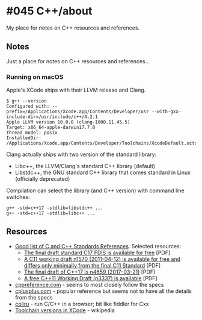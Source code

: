 # #045 C++/about

My place for notes on C++ resources and references.

## Notes

Just a place for notes on C++ resources and references...

### Running on macOS

Apple's XCode ships with their LLVM release and Clang.

    $ g++ --version
    Configured with: --prefix=/Applications/Xcode.app/Contents/Developer/usr --with-gxx-include-dir=/usr/include/c++/4.2.1
    Apple LLVM version 10.0.0 (clang-1000.11.45.5)
    Target: x86_64-apple-darwin17.7.0
    Thread model: posix
    InstalledDir: /Applications/Xcode.app/Contents/Developer/Toolchains/XcodeDefault.xctoolchain/usr/bin


Clang actually ships with two version of the standard library:

* Libc++, the LLVM/Clang's standard C++ library (default)
* Libstdc++, the GNU standard C++ library that comes standard in Linux (officially deprecated)

Compilation can select the library (and C++ version) with command line switches:

    g++ -std=c++17 -stdlib=libstdc++ ...
    g++ -std=c++17 -stdlib=libc++ ...


## Resources

* [Good list of C and C++ Standards References](https://en.cppreference.com/w/Cppreference:FAQ). Selected resources:
    * [The final draft standard C17 FDIS is available for free](http://www.open-std.org/jtc1/sc22/wg14/www/abq/c17_updated_proposed_fdis.pdf) [PDF]
    * [A C11 working draft n1570 (2011-04-12) is available for free and differs only minimally from the final C11 Standard](http://www.open-std.org/jtc1/sc22/wg14/www/docs/n1570.pdf) [PDF]
    * [The final draft of C++17 is n4659 (2017-03-21)](http://www.open-std.org/jtc1/sc22/wg21/docs/papers/2017/n4659.pdf) [PDF]
    * [A free C++11 Working Draft (n3337) is available](http://www.open-std.org/jtc1/sc22/wg21/docs/papers/2012/n3337.pdf) [PDF]
* [cppreference.com](https://en.cppreference.com/w/) - seems to most closely follow the specs
* [cplusplus.com](http://www.cplusplus.com/) - popular reference but seems not to have all the details from the specs
* [coliru](https://coliru.stacked-crooked.com/) - run C/C++ in a browser; bit like fiddler for Cxx
* [Toolchain versions in XCode](https://en.wikipedia.org/wiki/Xcode#10.x_series) - wikipedia
